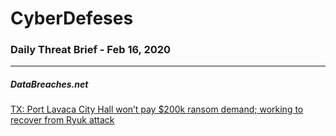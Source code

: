 # CyberDefeses
### Daily Threat Brief - Feb 16, 2020

 
-----
 
##### DataBreaches.net
[TX: Port Lavaca City Hall won’t pay $200k ransom demand; working to recover from Ryuk attack](https://www.databreaches.net/tx-port-lavaca-city-hall-wont-pay-200k-ransom-demand-working-to-recover-from-ryuk-attack/)
 
